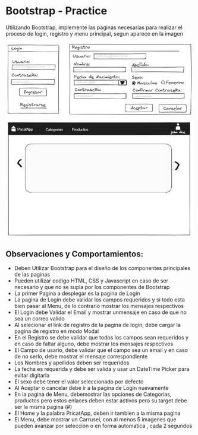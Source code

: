 # Bootstrap - Practice
Utilizando Bootstrap, implemente las paginas necesarias para realizar el proceso de login, registro y menu principal, segun aparece en la imagen

![Forms](https://github.com/Jucer74/WebDevelopment/blob/main/Practices/02.Bootstrap/Forms.png)

## Observaciones y Comportamientos:
- Deben Utilizar Bootstrap para el diseño de los componentes principales de las paginas
- Pueden utilizar codigo HTML, CSS y Javascript en caso de ser necesario y que no se supla por los componentes de Bootstrap
- La primer Pagina a desplegar es la pagina de Login
- La pagina de Login debe validar los campos requeridos y si todo esta bien pasar al Menu, de lo contrario mostrar los mensajes respectivos
- El Login debe Validar el Email y mostrar unmensaje en caso de que no sea un correo valido
- Al selecionar el link de registro de la pagina de login, debe cargar la pagina de registro en modo Modal
- En el Registro se debe validar que todos los campos sean requeridos y en caso de faltar alguno, debe mostrar los mensajes respectivos
- El Campo de usario, debe validar que el campo sea un email y en caso de no serlo, debe mostrar el mensaje correspondiente
- Los Nombres y apellidos deben ser requeridos
- La fecha es requerida y debe ser valida y usar un DateTime Picker para evitar digitarla
- El sexo debe tener el valor seleccionado por defecto
- Al Aceptar o cancelar debe ir a la pagina de Login nuevamente
- En la pagina de Menu, debemostrar las opciones de Categorias, productos pero estos enlaces deben estar activos pero su target debe ser la misma pagina (#)
- El Home y la palabra PricatApp, deben ir tambien a la misma pagina
- El Menu, debe mostrar un Carrusel, con al menos 5 imagenes que pueden avanzar por seleccion o en forma automatica , cada 2 segundos
